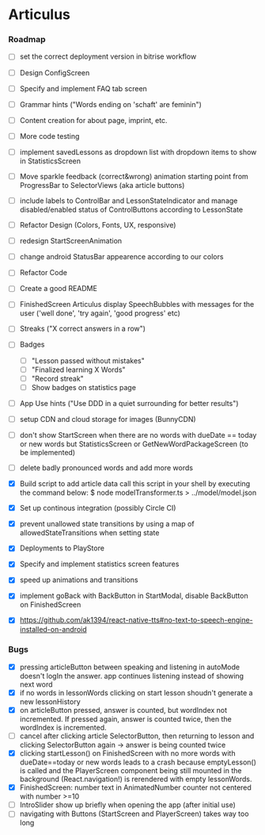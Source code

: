 # Articulus

### Roadmap

- [ ] set the correct deployment version in bitrise workflow
- [ ] Design ConfigScreen
- [ ] Specify and implement FAQ tab screen
- [ ] Grammar hints ("Words ending on 'schaft' are feminin")
- [ ] Content creation for about page, imprint, etc.
- [ ] More code testing
- [ ] implement savedLessons as dropdown list with dropdown items to show in StatisticsScreen
- [ ] Move sparkle feedback (correct&wrong) animation starting point from ProgressBar to SelectorViews (aka article buttons)
- [ ] include labels to ControlBar and LessonStateIndicator and manage disabled/enabled status of ControlButtons according to LessonState
- [ ] Refactor Design (Colors, Fonts, UX, responsive)
- [ ] redesign StartScreenAnimation
- [ ] change android StatusBar appearence according to our colors
- [ ] Refactor Code
- [ ] Create a good README
- [ ] FinishedScreen Articulus display SpeechBubbles with messages for the user ('well done', 'try again', 'good progress' etc)
- [ ] Streaks ("X correct answers in a row")
- [ ] Badges
  - [ ] "Lesson passed without mistakes"
  - [ ] "Finalized learning X Words"
  - [ ] "Record streak"
  - [ ] Show badges on statistics page
- [ ] App Use hints ("Use DDD in a quiet surrounding for better results")
- [ ] setup CDN and cloud storage for images (BunnyCDN)
- [ ] don't show StartScreen when there are no words with dueDate == today or new words but StatisticsScreen or GetNewWordPackageScreen (to be implemented)
- [ ] delete badly pronounced words and add more words

- [x] Build script to add article data
      call this script in your shell by executing the command below:
      \$ node modelTransformer.ts > ../model/model.json
- [x] Set up continous integration (possibly Circle CI)
- [x] prevent unallowed state transitions by using a map of allowedStateTransitions when setting state
- [x] Deployments to PlayStore
- [x] Specify and implement statistics screen features
- [x] speed up animations and transitions
- [x] implement goBack with BackButton in StartModal, disable BackButton on FinishedScreen
- [x] https://github.com/ak1394/react-native-tts#no-text-to-speech-engine-installed-on-android

### Bugs

- [x] pressing articleButton between speaking and listening in autoMode doesn't logIn the answer. app continues listening instead of showing next word
- [x] if no words in lessonWords clicking on start lesson shoudn't generate a new lessonHistory
- [x] on articleButton pressed, answer is counted, but wordIndex not incremented. If pressed again, answer is counted twice, then the wordIndex is incremented.
- [ ] cancel after clicking article SelectorButton, then returning to lesson and clicking SelectorButton again -> answer is being counted twice
- [x] clicking startLesson() on FinishedScreen with no more words with dueDate==today or new words leads to a crash because emptyLesson() is called and the PlayerScreen component being still
      mounted in the background (React.navigation!) is rerendered with empty lessonWords.
- [x] FinishedScreen: number text in AnimatedNumber counter not centered with number >=10
- [ ] IntroSlider show up briefly when opening the app (after initial use)
- [ ] navigating with Buttons (StartScreen and PlayerScreen) takes way too long
